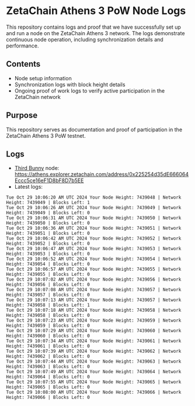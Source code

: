 # ZetaChain Athens 3 PoW Node Logs
This repository contains logs and proof that we have successfully set up and run a node on the ZetaChain Athens 3 network. The logs demonstrate continuous node operation, including synchronization details and performance.

## Contents
- Node setup information
- Synchronization logs with block height details
- Ongoing proof of work logs to verify active participation in the ZetaChain network

## Purpose
This repository serves as documentation and proof of participation in the ZetaChain Athens 3 PoW testnet.

## Logs

- [Third Bunny](https://thirdbunny.xyz/) node: https://athens.explorer.zetachain.com/address/0x225254d35dE666064Eccc5ce16eF1D8bF8D7b5EE
- Latest logs:
```
Tue Oct 29 10:06:20 AM UTC 2024 Your Node Height: 7439048 | Network Height: 7439049 | Blocks Left: 1
Tue Oct 29 10:06:26 AM UTC 2024 Your Node Height: 7439049 | Network Height: 7439049 | Blocks Left: 0
Tue Oct 29 10:06:31 AM UTC 2024 Your Node Height: 7439050 | Network Height: 7439050 | Blocks Left: 0
Tue Oct 29 10:06:36 AM UTC 2024 Your Node Height: 7439051 | Network Height: 7439051 | Blocks Left: 0
Tue Oct 29 10:06:42 AM UTC 2024 Your Node Height: 7439052 | Network Height: 7439052 | Blocks Left: 0
Tue Oct 29 10:06:47 AM UTC 2024 Your Node Height: 7439053 | Network Height: 7439053 | Blocks Left: 0
Tue Oct 29 10:06:52 AM UTC 2024 Your Node Height: 7439054 | Network Height: 7439054 | Blocks Left: 0
Tue Oct 29 10:06:57 AM UTC 2024 Your Node Height: 7439055 | Network Height: 7439055 | Blocks Left: 0
Tue Oct 29 10:07:02 AM UTC 2024 Your Node Height: 7439056 | Network Height: 7439056 | Blocks Left: 0
Tue Oct 29 10:07:08 AM UTC 2024 Your Node Height: 7439057 | Network Height: 7439057 | Blocks Left: 0
Tue Oct 29 10:07:13 AM UTC 2024 Your Node Height: 7439057 | Network Height: 7439058 | Blocks Left: 1
Tue Oct 29 10:07:18 AM UTC 2024 Your Node Height: 7439058 | Network Height: 7439058 | Blocks Left: 0
Tue Oct 29 10:07:23 AM UTC 2024 Your Node Height: 7439059 | Network Height: 7439059 | Blocks Left: 0
Tue Oct 29 10:07:29 AM UTC 2024 Your Node Height: 7439060 | Network Height: 7439060 | Blocks Left: 0
Tue Oct 29 10:07:34 AM UTC 2024 Your Node Height: 7439061 | Network Height: 7439061 | Blocks Left: 0
Tue Oct 29 10:07:39 AM UTC 2024 Your Node Height: 7439062 | Network Height: 7439062 | Blocks Left: 0
Tue Oct 29 10:07:44 AM UTC 2024 Your Node Height: 7439063 | Network Height: 7439063 | Blocks Left: 0
Tue Oct 29 10:07:49 AM UTC 2024 Your Node Height: 7439064 | Network Height: 7439064 | Blocks Left: 0
Tue Oct 29 10:07:55 AM UTC 2024 Your Node Height: 7439065 | Network Height: 7439065 | Blocks Left: 0
Tue Oct 29 10:08:00 AM UTC 2024 Your Node Height: 7439066 | Network Height: 7439066 | Blocks Left: 0
```
